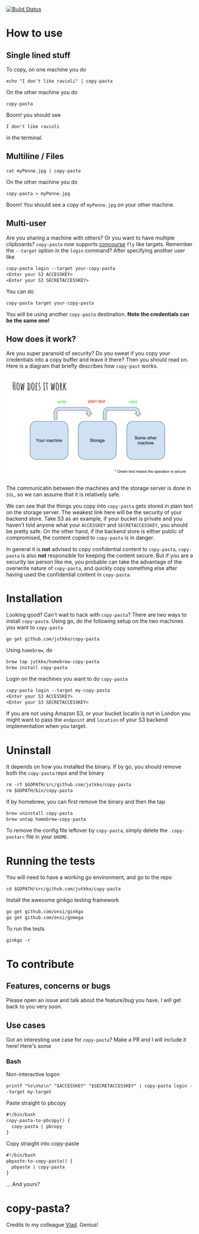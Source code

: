 [![Build Status](https://travis-ci.org/jutkko/copy-pasta.svg?branch=master)](https://travis-ci.org/jutkko/copy-pasta)

# How to use
## Single lined stuff
To copy, on one machine you do

```
echo "I don't like ravioli" | copy-pasta
```

On the other machine you do

```
copy-pasta
```

Boom! you should see

```
I don't like ravioli
```

in the terminal.

## Multiline / Files
```
cat myPenne.jpg | copy-pasta
```

On the other machine you do

```
copy-pasta > myPenne.jpg
```

Boom! You should see a copy of `myPenne.jpg` on your other machine.

## Multi-user
Are you sharing a machine with others? Or you want to have multiple clipboards?
`copy-pasta` now supports [concourse](https://concourse.ci) `fly` like targets.
Remember the `--target` option in the `login` command?  After specifying
another user like

```
copy-pasta login --target your-copy-pasta
<Enter your S3 ACCESSKEY>
<Enter your S3 SECRETACCESSKEY>
```

You can do

```
copy-pasta target your-copy-pasta
```

You will be using another `copy-pasta` destination. **Note the credentials can
be the same one!**

## How does it work?
Are you super paranoid of security? Do you sweat if you copy your credentials into
a copy buffer and leave it there? Then you should read on. Here is a diagram
that briefly describes how `copy-past` works.

<img src="/figures/how-it-works.png" width="750">

The communicatin between the machines and the storage server is done in `SSL`,
so we can assume that it is relatively safe.

We can see that the things you copy into `copy-pasta` gets stored in plain text
on the storage server. The weakest link here will be the security of your
backend store. Take S3 as an example, if your bucket is private and you haven't
told anyone what your `ACCESSKEY` and `SECRETACCESSKEY`, you should be pretty
safe. On the other hand, if the backend store is either public of compromised,
the content copied to `copy-pasta` is in danger.

In general it is **not** advised to copy confidential content to `copy-pasta`,
`copy-pasta` is also **not** responsible for keeping the content secure. But if
you are a security lax person like me, you probable can take the advantage of
the overwrite nature of `copy-pasta`, and quickly copy something else after
having used the confidential content in `copy-pasta`.

# Installation
Looking good? Can't wait to hack with `copy-pasta`? There are two ways to
install `copy-pasta`. Using go, do the following setup on the two machines you
want to `copy-pasta`

```
go get github.com/jutkko/copy-pasta
```

Using `homebrew`, do

```
brew tap jutkko/homebrew-copy-pasta
brew install copy-pasta
```

Login on the machines you want to do `copy-pasta`

```
copy-pasta login --target my-copy-pasta
<Enter your S3 ACCESSKEY>
<Enter your S3 SECRETACCESSKEY>
```

If you are not using Amazon S3, or your bucket locatin is  not in London you
might want to pass the `endpoint` and `location` of your S3 backend
implementation when you target.

# Uninstall
It depends on how you installed the binary. If by go, you should remove both
the `copy-pasta` repo and the binary

```
rm -rf $GOPATH/src/github.com/jutkko/copy-pasta
rm $GOPATH/bin/copy-pasta
```

If by homebrew, you can first remove the binary and then the tap

```
brew uninstall copy-pasta
brew untap homebrew-copy-pasta
```

To remove the config file leftover by `copy-pasta`, simply delete the
`.copy-pastarc` file in your `$HOME`.

# Running the tests
You will need to have a working go environment, and go to the repo

```
cd $GOPATH/src/github.com/jutkko/copy-pasta
```

Install the awesome ginkgo testing framework

```
go get github.com/onsi/ginkgo
go get github.com/onsi/gomega
```

To run the tests

```
ginkgo -r
```

# To contribute
## Features, concerns or bugs
Please open an issue and talk about the feature/bug you have, I will get back
to you very soon.

## Use cases
Got an interesting use case for `copy-pasta`? Make a PR and I will include it
here! Here's some

### Bash
Non-interactive logon

```
printf "%s\n%s\n" "$ACCESSKEY" "$SECRETACCESSKEY" | copy-pasta login --target my-target
```

Paste straight to pbcopy
```
#!/bin/bash
copy-pasta-to-pbcopy() {
  copy-pasta | pbcopy
}
```

Copy straight into copy-paste

```
#!/bin/bash
pbpaste-to-copy-pasta() {
  pbpaste | copy-pasta
}
```

... And yours?

# copy-pasta?
Credits to my colleague [Vlad](https://github.com/vlad-stoian). Genius!
